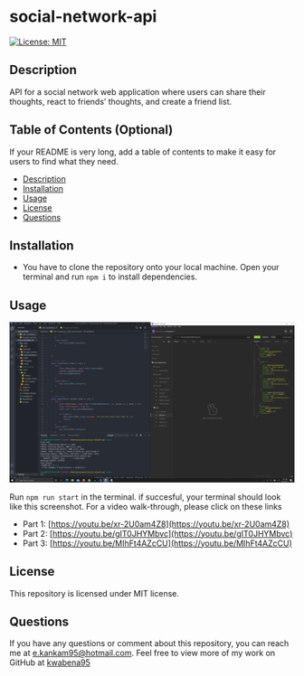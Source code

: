 # social-network-api

  [![License: MIT](https://img.shields.io/badge/License-MIT-yellow.svg)](https://opensource.org/licenses/MIT)

  ## Description
  API for a social network web application where users can share their thoughts, react to friends’ thoughts, and create a friend list.
    
  ## Table of Contents (Optional)
  If your README is very long, add a table of contents to make it easy for users to find what they need.
  * [Description](#description)
  * [Installation](#installation)
  * [Usage](#usage)
  * [License](#license)
  * [Questions](#questions)
 

   
    
  ## Installation
  * You have to clone the repository onto your local machine. Open your terminal and run `npm i` to install dependencies.
    
  ## Usage
  ![./image/pic.png](./image/pic.png)

  Run `npm run start` in the terminal. if succesful, your terminal should look like this screenshot.
  For a video walk-through, please click on these links
  * Part 1: [https://youtu.be/xr-2U0am4Z8](https://youtu.be/xr-2U0am4Z8)
  * Part 2: [https://youtu.be/gIT0JHYMbvc](https://youtu.be/gIT0JHYMbvc)
  * Part 3: [https://youtu.be/MIhFt4AZcCU](https://youtu.be/MIhFt4AZcCU)
  

  ## License
  This repository is licensed under MIT license.


  ## Questions
  If you have any questions or comment about this repository, you can reach me at [e.kankam95@hotmail.com](mailto:e.kankam95@hotmail.com).
  Feel free to view more of my work on GitHub at [kwabena95](https://github.com/kwabena95)
  
